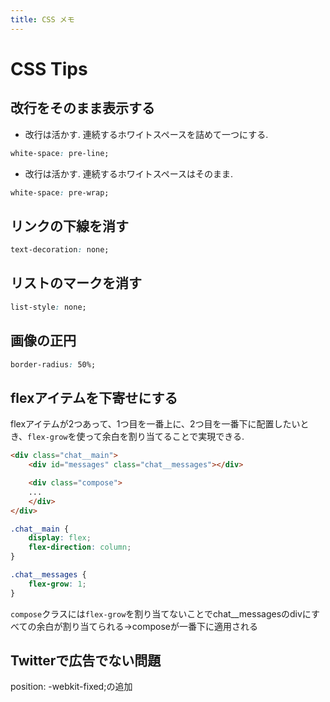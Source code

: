 ```yaml
---
title: CSS メモ
---
```


# CSS Tips

## 改行をそのまま表示する

- 改行は活かす.  連続するホワイトスペースを詰めて一つにする.
```css
white-space: pre-line;
```
- 改行は活かす.  連続するホワイトスペースはそのまま.
```css
white-space: pre-wrap;
```

## リンクの下線を消す
```css
text-decoration: none;
```

## リストのマークを消す
```css
list-style: none;
```

## 画像の正円
```css
border-radius: 50%;
```

## flexアイテムを下寄せにする
flexアイテムが2つあって、1つ目を一番上に、2つ目を一番下に配置したいとき、`flex-grow`を使って余白を割り当てることで実現できる.  

```html 
<div class="chat__main">
    <div id="messages" class="chat__messages"></div>

    <div class="compose">
    ...
    </div>
</div>
```
```css
.chat__main {
    display: flex;
    flex-direction: column;
}

.chat__messages {
    flex-grow: 1;
}
```
`compose`クラスには`flex-grow`を割り当てないことでchat__messagesのdivにすべての余白が割り当てられる→composeが一番下に適用される

## Twitterで広告でない問題

position: -webkit-fixed;の追加

